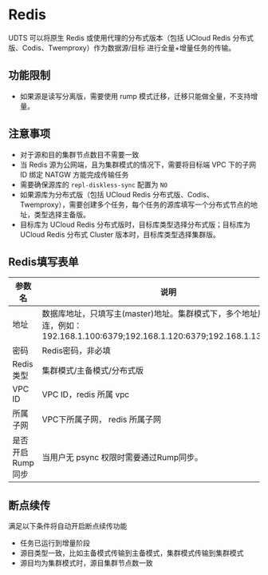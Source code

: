 # Redis

UDTS 可以将原生 Redis 或使用代理的分布式版本（包括 UCloud Redis 分布式版、Codis、Twemproxy）作为数据源/目标 进行全量+增量任务的传输。

## 功能限制
- 如果源是读写分离版，需要使用 rump 模式迁移，迁移只能做全量，不支持增量。

## 注意事项
- 对于源和目的集群节点数目不需要一致
- 当 Redis 源为公网端，且为集群模式的情况下，需要将目标端 VPC 下的子网 ID 绑定 NATGW 方能完成传输任务
- 需要确保源库的 `repl-diskless-sync` 配置为 `NO`
- 如果源库为分布式版（包括 UCloud Redis 分布式版、Codis、Twemproxy），需要创建多个任务，每个任务的源库填写一个分布式节点的地址，类型选择主备版。
- 目标库为 UCloud Redis 分布式版时，目标库类型选择分布式版；目标库为 UCloud Redis 分布式 Cluster 版本时，目标库类型选择集群版。

## Redis填写表单

| 参数名           | 说明                                                                                                                        |
|------------------|---------------------------------------------------------------------------------------------------------------------------|
| 地址             | 数据库地址，只填写主(master)地址。集群模式下，多个地址用";"相连，例如：192.168.1.100:6379;192.168.1.120:6379;192.168.1.130:26379 |
| 密码             | Redis密码，非必填                                                                                                            |
| Redis类型        | 集群模式/主备模式/分布式版                                                                        |
| VPC ID           | VPC ID，redis 所属 vpc                                                                                                       |
| 所属子网         | VPC下所属子网， redis 所属子网                                                                                               |
| 是否开启Rump同步 | 当用户无 psync 权限时需要通过Rump同步。                                                                                      |

## 断点续传
满足以下条件将自动开启断点续传功能
- 任务已运行到增量阶段
- 源目类型一致，比如主备模式传输到主备模式，集群模式传输到集群模式
- 源目均为集群模式时，源目集群节点数一致
